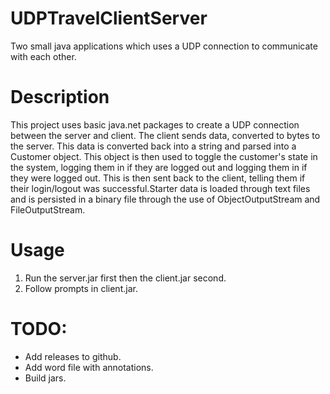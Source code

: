 # UDPTravelClientServer
Two small java applications which uses a UDP connection to communicate with each other.


# Description
This project uses basic java.net packages to create a UDP connection between the server and client. 
The client sends data, converted to bytes to the server. This data is converted back 
into a string and parsed into a Customer object. This object is then used to toggle the customer's
state in the system, logging them in if they are logged out and logging them in if they were logged out.
This is then sent back to the client, telling them if their login/logout was successful.Starter data
is loaded through text files and is persisted in a binary file through the use of ObjectOutputStream and
FileOutputStream. 

# Usage
1. Run the server.jar first then the client.jar second.
2. Follow prompts in client.jar.


# TODO:
 - Add releases to github.
 - Add word file with annotations.
 - Build jars.